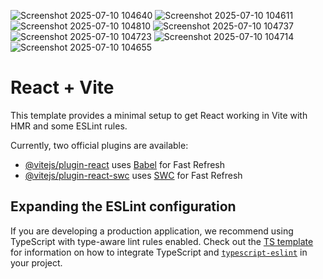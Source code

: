 

![Screenshot 2025-07-10 104640](https://github.com/user-attachments/assets/698db1b3-c0f3-4f35-b373-b2f619ae071c)
![Screenshot 2025-07-10 104611](https://github.com/user-attachments/assets/2d140d90-b743-4e02-9698-fce4fd59ba5e)
![Screenshot 2025-07-10 104810](https://github.com/user-attachments/assets/8230698f-3b09-4094-a452-b7ce7cac5822)
![Screenshot 2025-07-10 104737](https://github.com/user-attachments/assets/7b70cef6-1ace-4ac9-8a91-08285629a70b)
![Screenshot 2025-07-10 104723](https://github.com/user-attachments/assets/5ddac9be-6696-4ff2-8d38-11fde16a5d7d)
![Screenshot 2025-07-10 104714](https://github.com/user-attachments/assets/84bb4935-f752-443c-b689-9410b0ae28bf)
![Screenshot 2025-07-10 104655](https://github.com/user-attachments/assets/05b1cc98-3e06-4a92-9bd7-a45b95efebf7)

# React + Vite

This template provides a minimal setup to get React working in Vite with HMR and some ESLint rules.

Currently, two official plugins are available:

- [@vitejs/plugin-react](https://github.com/vitejs/vite-plugin-react/blob/main/packages/plugin-react) uses [Babel](https://babeljs.io/) for Fast Refresh
- [@vitejs/plugin-react-swc](https://github.com/vitejs/vite-plugin-react/blob/main/packages/plugin-react-swc) uses [SWC](https://swc.rs/) for Fast Refresh

## Expanding the ESLint configuration

If you are developing a production application, we recommend using TypeScript with type-aware lint rules enabled. Check out the [TS template](https://github.com/vitejs/vite/tree/main/packages/create-vite/template-react-ts) for information on how to integrate TypeScript and [`typescript-eslint`](https://typescript-eslint.io) in your project.
